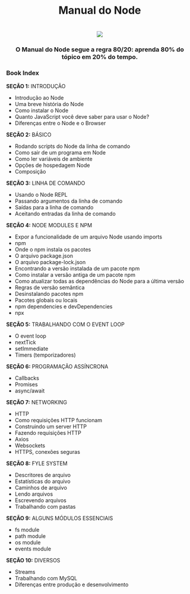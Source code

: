 <h1 align="center">Manual do Node</h1>

<h1 align="center"><img src="https://blog.4linux.com.br/wp-content/uploads/2019/12/node-js.png" /></h1>

<h3 align="center"> O Manual do Node segue a regra 80/20: aprenda 80% do tópico em 20% do tempo. </h3>

### Book Index

<strong>SEÇÃO 1:</strong> INTRODUÇÃO

- Introdução ao Node
- Uma breve história do Node
- Como instalar o Node
- Quanto JavaScript você deve saber para usar o Node?
- Diferenças entre o Node e o Browser

<strong>SEÇÃO 2:</strong> BÁSICO

- Rodando scripts do Node da linha de comando
- Como sair de um programa em Node
- Como ler variáveis de ambiente
- Opções de hospedagem Node
- Composição

<strong>SEÇÃO 3:</strong> LINHA DE COMANDO

- Usando o Node REPL
- Passando argumentos da linha de comando
- Saídas para a linha de comando
- Aceitando entradas da linha de comando

<strong>SEÇÃO 4:</strong> NODE MODULES E NPM

- Expor a funcionalidade de um arquivo Node usando imports
- npm
- Onde o npm instala os pacotes
- O arquivo package.json
- O arquivo package-lock.json
- Encontrando a versão instalada de um pacote npm
- Como instalar a versão antiga de um pacote npm
- Como atualizar todas as dependências do Node para a última versão 
- Regras de versão semântica
- Desinstalando pacotes npm
- Pacotes globais ou locais
- npm dependencies e devDependencies
- npx

<strong>SEÇÃO 5:</strong> TRABALHANDO COM O EVENT LOOP

- O event loop
- nextTick
- setImmediate
- Timers (temporizadores)

<strong>SEÇÃO 6:</strong> PROGRAMAÇÃO ASSÍNCRONA

- Callbacks
- Promises
- async/await

<strong>SEÇÃO 7:</strong> NETWORKING

- HTTP
- Como requisições HTTP funcionam
- Construindo um server HTTP
- Fazendo requisições HTTP
- Axios
- Websockets
- HTTPS, conexões seguras

<strong>SEÇÃO 8:</strong> FYLE SYSTEM

- Descritores de arquivo
- Estatísticas do arquivo
- Caminhos de arquivo
- Lendo arquivos
- Escrevendo arquivos
- Trabalhando com pastas

<strong>SEÇÃO 9:</strong> ALGUNS MÓDULOS ESSENCIAIS

- fs module
- path module
- os module
- events module

<strong>SEÇÃO 10:</strong> DIVERSOS

- Streams
- Trabalhando com MySQL
- Diferenças entre produção e desenvolvimento

